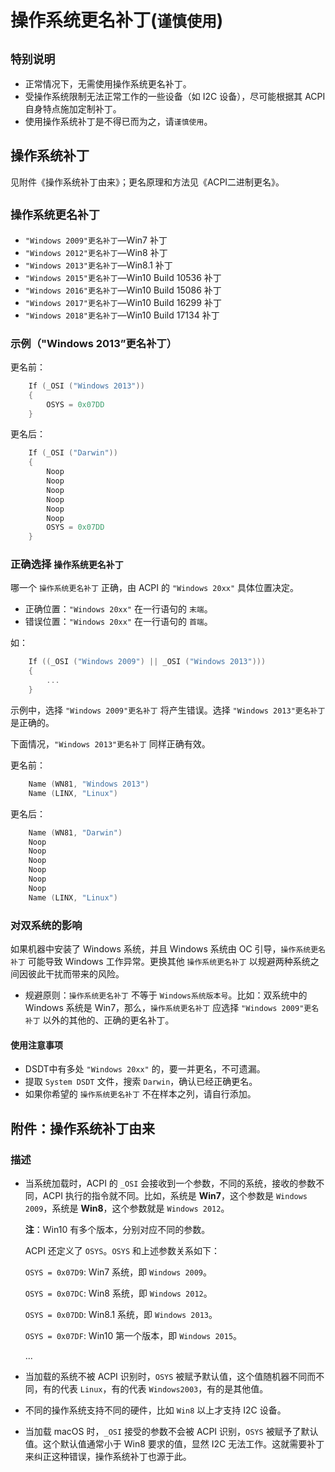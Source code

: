 # 操作系统更名补丁(`谨慎使用`)

## `特别说明`

- 正常情况下，无需使用操作系统更名补丁。
- 受操作系统限制无法正常工作的一些设备（如 I2C 设备），尽可能根据其 ACPI 自身特点施加定制补丁。
- 使用操作系统补丁是不得已而为之，请`谨慎使用`。

## 操作系统补丁

见附件《操作系统补丁由来》；更名原理和方法见《ACPI二进制更名》。

## `操作系统更名补丁`

- `"Windows 2009"更名补丁`—Win7 补丁
- `"Windows 2012"更名补丁`—Win8 补丁
- `"Windows 2013"更名补丁`—Win8.1 补丁
- `"Windows 2015"更名补丁`—Win10 Build 10536 补丁
- `"Windows 2016"更名补丁`—Win10 Build 15086 补丁
- `"Windows 2017"更名补丁`—Win10 Build 16299 补丁
- `"Windows 2018"更名补丁`—Win10 Build 17134 补丁

### 示例（"Windows 2013”更名补丁）

更名前：

```Swift
    If (_OSI ("Windows 2013"))
    {
        OSYS = 0x07DD
    }
```

更名后：

```Swift
    If (_OSI ("Darwin"))
    {
        Noop
        Noop
        Noop
        Noop
        Noop
        Noop
        OSYS = 0x07DD
    }
```

### 正确选择 `操作系统更名补丁`

哪一个 `操作系统更名补丁` 正确，由 ACPI 的 `"Windows 20xx"` 具体位置决定。

- 正确位置：`"Windows 20xx"` 在一行语句的 `末端`。
- 错误位置：`"Windows 20xx"` 在一行语句的 `首端`。

如：

```Swift
    If ((_OSI ("Windows 2009") || _OSI ("Windows 2013")))
    {
        ...
    }
```

示例中，选择 `"Windows 2009"更名补丁` 将产生错误。选择 `"Windows 2013"更名补丁` 是正确的。

下面情况，`"Windows 2013"更名补丁` 同样正确有效。

更名前：

```Swift
    Name (WN81, "Windows 2013")
    Name (LINX, "Linux")
```

更名后：

```Swift
    Name (WN81, "Darwin")
    Noop
    Noop
    Noop
    Noop
    Noop
    Noop
    Name (LINX, "Linux")
```

### 对双系统的影响

如果机器中安装了 Windows 系统，并且 Windows 系统由 OC 引导，`操作系统更名补丁` 可能导致 Windows 工作异常。更换其他 `操作系统更名补丁` 以规避两种系统之间因彼此干扰而带来的风险。

- 规避原则：`操作系统更名补丁` 不等于 `Windows系统版本号`。比如：双系统中的 Windows 系统是 Win7，那么，`操作系统更名补丁` 应选择 `"Windows 2009"更名补丁` 以外的其他的、正确的更名补丁。

#### 使用注意事项

- DSDT中有多处 `"Windows 20xx"` 的，要一并更名，不可遗漏。
- 提取 `System DSDT` 文件，搜索 `Darwin`，确认已经正确更名。
- 如果你希望的 `操作系统更名补丁` 不在样本之列，请自行添加。

## 附件：操作系统补丁由来

### 描述

- 当系统加载时，ACPI 的 `_OSI` 会接收到一个参数，不同的系统，接收的参数不同，ACPI 执行的指令就不同。比如，系统是 **Win7**，这个参数是 `Windows 2009`，系统是 **Win8**，这个参数就是 `Windows 2012`。

  **注**：Win10 有多个版本，分别对应不同的参数。

  ACPI 还定义了 `OSYS`。`OSYS` 和上述参数关系如下：

  `OSYS = 0x07D9`: Win7 系统，即 `Windows 2009`。

  `OSYS = 0x07DC`: Win8 系统，即 `Windows 2012`。

  `OSYS = 0x07DD`: Win8.1 系统，即 `Windows 2013`。

  `OSYS = 0x07DF`: Win10 第一个版本，即 `Windows 2015`。

  ...

- 当加载的系统不被 ACPI 识别时，`OSYS` 被赋予默认值，这个值随机器不同而不同，有的代表 `Linux`，有的代表 `Windows2003`，有的是其他值。

- 不同的操作系统支持不同的硬件，比如 `Win8` 以上才支持 I2C 设备。

- 当加载 macOS 时，`_OSI` 接受的参数不会被 ACPI 识别，`OSYS` 被赋予了默认值。这个默认值通常小于 Win8 要求的值，显然 I2C 无法工作。这就需要补丁来纠正这种错误，操作系统补丁也源于此。
